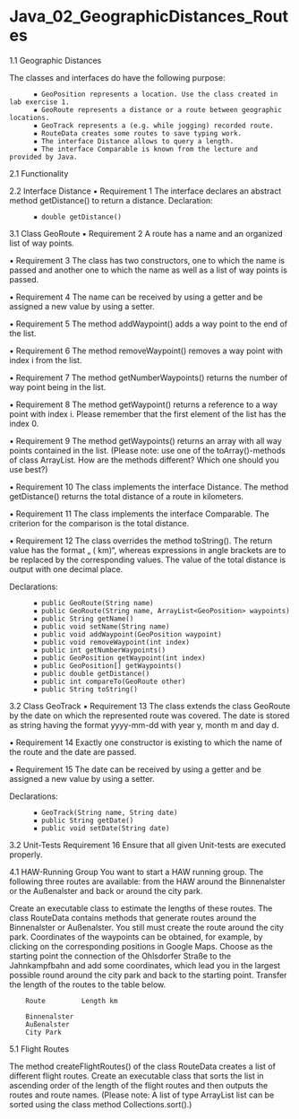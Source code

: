 # Java_02_GeographicDistances_Routes

1.1 Geographic Distances

The classes and interfaces do have the following purpose:

          ▪ GeoPosition represents a location. Use the class created in lab exercise 1.
          ▪ GeoRoute represents a distance or a route between geographic locations.
          ▪ GeoTrack represents a (e.g. while jogging) recorded route.
          ▪ RouteData creates some routes to save typing work.
          ▪ The interface Distance allows to query a length.
          ▪ The interface Comparable is known from the lecture and provided by Java.

2.1 Functionality

2.2 Interface Distance
▪ Requirement 1 The interface declares an abstract method getDistance() to return a distance.
Declaration:

          ▪ double getDistance()

3.1 Class GeoRoute
▪ Requirement 2 A route has a name and an organized list of way points.

▪ Requirement 3 The class has two constructors, one to which the name is passed and another one to which the name as well as a list of way points is passed.

▪ Requirement 4 The name can be received by using a getter and be assigned a new value by using a setter.

▪ Requirement 5 The method addWaypoint() adds a way point to the end of the list.

▪ Requirement 6 The method removeWaypoint() removes a way point with index i from the list.

▪ Requirement 7 The method getNumberWaypoints() returns the number of way point being in the list.

▪ Requirement 8 The method getWaypoint() returns a reference to a way point with index i. Please remember that the first element of the list has the index 0.

▪ Requirement 9 The method getWaypoints() returns an array with all way points contained in the list. (Please note: use one of the toArray()-methods of class ArrayList. How are the methods different? Which one should you use best?)

▪ Requirement 10 The class implements the interface Distance. The method getDistance() returns the total distance of a route in kilometers.

▪ Requirement 11 The class implements the interface Comparable<GeoRoute>. The criterion for the comparison is the total distance.
  
▪ Requirement 12 The class overrides the method toString(). The return value has the format „<Name> (<Gesamtstrecke> km)“, whereas expressions in angle brackets are to be replaced by the corresponding values. The value of the total distance is output with one decimal place.
  
  Declarations:
  
          ▪ public GeoRoute(String name)
          ▪ public GeoRoute(String name, ArrayList<GeoPosition> waypoints)
          ▪ public String getName()
          ▪ public void setName(String name)
          ▪ public void addWaypoint(GeoPosition waypoint)
          ▪ public void removeWaypoint(int index)
          ▪ public int getNumberWaypoints()
          ▪ public GeoPosition getWaypoint(int index)
          ▪ public GeoPosition[] getWaypoints()
          ▪ public double getDistance()
          ▪ public int compareTo(GeoRoute other)
          ▪ public String toString()
  
  
  3.2 Class GeoTrack
▪ Requirement 13 The class extends the class GeoRoute by the date on which the represented route was covered. The date is stored as string having the format yyyy-mm-dd with year y, month m and day d.

▪ Requirement 14 Exactly one constructor is existing to which the name of the route and the date are passed.

▪ Requirement 15 The date can be received by using a getter and be assigned a new value by using a setter.

  Declarations:

          ▪ GeoTrack(String name, String date)
          ▪ public String getDate()
          ▪ public void setDate(String date)

3.2 Unit-Tests
Requirement 16 Ensure that all given Unit-tests are executed properly.

4.1 HAW-Running Group
You want to start a HAW running group. The following three routes are available: from the HAW around the Binnenalster or the Außenalster and back or around the city park.

Create an executable class to estimate the lengths of these routes. The class RouteData contains methods that generate routes around the Binnenalster or Außenalster. You still must create the route around the city park. Coordinates of the waypoints can be obtained, for example, by clicking on the corresponding positions in Google Maps. Choose as the starting point the connection of the Ohlsdorfer Straße to the Jahnkampfbahn and add some coordinates, which lead you in the largest possible round around the city park and back to the starting point. Transfer the length of the routes to the table below.

        Route         Length km 

        Binnenalster
        Außenalster
        City Park


5.1 Flight Routes

The method createFlightRoutes() of the class RouteData creates a list of different flight routes. Create an executable class that sorts the list in ascending order of the length of the flight routes and then outputs the routes and route names. (Please note: A list of type ArrayList list can be sorted using the class method Collections.sort().)

